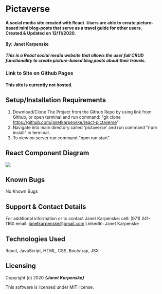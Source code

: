 # Pictaverse

#### A social media site created with React. Users are able to create picture-based mini blog-posts that serve as a travel guide for other users. Created & Updated on 12/11/2020.

#### By: Janet Karpenske

##### This is a React social media website that allows the user full CRUD functionality to create picture-based blog posts about their travels.

### Link to Site on Github Pages
#### This site is currently not hosted.

## Setup/Installation Requirements

1. Download/Clone The Project from the Github Repo by using link from Github, or open terminal and run command: "git clone https://github.com/janetkarpenske/react-pictaverse"
2. Navigate into main directory called 'pictaverse' and run command "npm install" in terminal.
3. To view on server run command "npm run start".

## React Component Diagram
<img src="./src/img/componentDiagram.png" />

## Known Bugs
No Known Bugs

## Support & Contact Details
For additional information or to contact Janet Karpenske:
cell: (971) 241-1160
email: janetkarpenske@gmail.com
LinkedIn: Janet Karpenske

## Technologies Used
React, JavaScript, HTML, CSS, Bootstrap, JSX

## Licensing
Copyright (c) 2020 **_{Janet Karpenske}_**

This software is licensed under MIT license.
